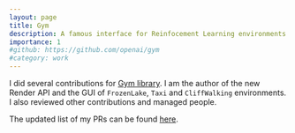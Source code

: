 ```yaml
---
layout: page
title: Gym
description: A famous interface for Reinfocement Learning environments
importance: 1
#github: https://github.com/openai/gym
#category: work
---
```


I did several contributions for [Gym library](https://github.com/openai/gym). I am the author of the new Render API and the GUI of `FrozenLake`, `Taxi` and `CliffWalking` environments. I also reviewed other contributions and managed people.

The updated list of my PRs can be found [here](https://github.com/openai/gym/pulls?q=+is%3Apr+author%3Ayounik).